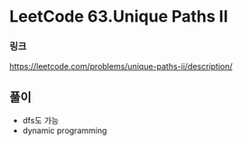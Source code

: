 # LeetCode 63.Unique Paths II

### 링크
https://leetcode.com/problems/unique-paths-ii/description/

## 풀이
- dfs도 가능
- dynamic programming